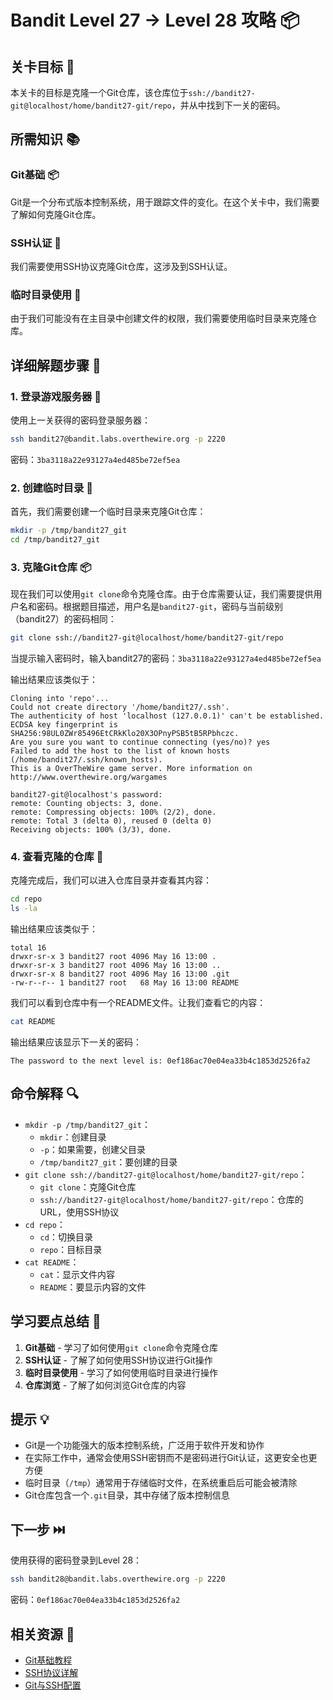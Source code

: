 # Bandit Level 27 → Level 28 攻略 📦

## 关卡目标 🎯

本关卡的目标是克隆一个Git仓库，该仓库位于`ssh://bandit27-git@localhost/home/bandit27-git/repo`，并从中找到下一关的密码。

## 所需知识 📚

### Git基础 📦

Git是一个分布式版本控制系统，用于跟踪文件的变化。在这个关卡中，我们需要了解如何克隆Git仓库。

### SSH认证 🔐

我们需要使用SSH协议克隆Git仓库，这涉及到SSH认证。

### 临时目录使用 📂

由于我们可能没有在主目录中创建文件的权限，我们需要使用临时目录来克隆仓库。

## 详细解题步骤 📝

### 1. 登录游戏服务器 🔐

使用上一关获得的密码登录服务器：

```bash
ssh bandit27@bandit.labs.overthewire.org -p 2220
```

密码：`3ba3118a22e93127a4ed485be72ef5ea`

### 2. 创建临时目录 📂

首先，我们需要创建一个临时目录来克隆Git仓库：

```bash
mkdir -p /tmp/bandit27_git
cd /tmp/bandit27_git
```

### 3. 克隆Git仓库 📦

现在我们可以使用`git clone`命令克隆仓库。由于仓库需要认证，我们需要提供用户名和密码。根据题目描述，用户名是`bandit27-git`，密码与当前级别（bandit27）的密码相同：

```bash
git clone ssh://bandit27-git@localhost/home/bandit27-git/repo
```

当提示输入密码时，输入bandit27的密码：`3ba3118a22e93127a4ed485be72ef5ea`

输出结果应该类似于：

```
Cloning into 'repo'...
Could not create directory '/home/bandit27/.ssh'.
The authenticity of host 'localhost (127.0.0.1)' can't be established.
ECDSA key fingerprint is SHA256:98UL0ZWr85496EtCRkKlo20X3OPnyPSB5tB5RPbhczc.
Are you sure you want to continue connecting (yes/no)? yes
Failed to add the host to the list of known hosts (/home/bandit27/.ssh/known_hosts).
This is a OverTheWire game server. More information on http://www.overthewire.org/wargames

bandit27-git@localhost's password:
remote: Counting objects: 3, done.
remote: Compressing objects: 100% (2/2), done.
remote: Total 3 (delta 0), reused 0 (delta 0)
Receiving objects: 100% (3/3), done.
```

### 4. 查看克隆的仓库 👀

克隆完成后，我们可以进入仓库目录并查看其内容：

```bash
cd repo
ls -la
```

输出结果应该类似于：

```
total 16
drwxr-sr-x 3 bandit27 root 4096 May 16 13:00 .
drwxr-sr-x 3 bandit27 root 4096 May 16 13:00 ..
drwxr-sr-x 8 bandit27 root 4096 May 16 13:00 .git
-rw-r--r-- 1 bandit27 root   68 May 16 13:00 README
```

我们可以看到仓库中有一个README文件。让我们查看它的内容：

```bash
cat README
```

输出结果应该显示下一关的密码：

```
The password to the next level is: 0ef186ac70e04ea33b4c1853d2526fa2
```

## 命令解释 🔍

- `mkdir -p /tmp/bandit27_git`：
  - `mkdir`：创建目录
  - `-p`：如果需要，创建父目录
  - `/tmp/bandit27_git`：要创建的目录
- `git clone ssh://bandit27-git@localhost/home/bandit27-git/repo`：
  - `git clone`：克隆Git仓库
  - `ssh://bandit27-git@localhost/home/bandit27-git/repo`：仓库的URL，使用SSH协议
- `cd repo`：
  - `cd`：切换目录
  - `repo`：目标目录
- `cat README`：
  - `cat`：显示文件内容
  - `README`：要显示内容的文件

## 学习要点总结 📌

1. **Git基础** - 学习了如何使用`git clone`命令克隆仓库
2. **SSH认证** - 了解了如何使用SSH协议进行Git操作
3. **临时目录使用** - 学习了如何使用临时目录进行操作
4. **仓库浏览** - 了解了如何浏览Git仓库的内容

## 提示 💡

- Git是一个功能强大的版本控制系统，广泛用于软件开发和协作
- 在实际工作中，通常会使用SSH密钥而不是密码进行Git认证，这更安全也更方便
- 临时目录（`/tmp`）通常用于存储临时文件，在系统重启后可能会被清除
- Git仓库包含一个`.git`目录，其中存储了版本控制信息

## 下一步 ⏭️

使用获得的密码登录到Level 28：

```bash
ssh bandit28@bandit.labs.overthewire.org -p 2220
```

密码：`0ef186ac70e04ea33b4c1853d2526fa2`

## 相关资源 🔗

- [Git基础教程](./resource/level_28/Git基础教程.md)
- [SSH协议详解](./resource/level_28/SSH协议详解.md)
- [Git与SSH配置](./resource/level_28/Git与SSH配置.md)
